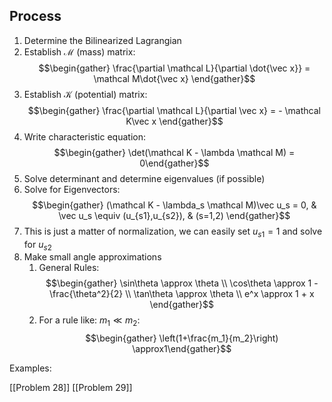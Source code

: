 ## Process
1) Determine the Bilinearized Lagrangian
2) Establish $\mathcal M$ (mass) matrix: $$\begin{gather} \frac{\partial \mathcal L}{\partial \dot{\vec x}} = \mathcal M\dot{\vec x} \end{gather}$$
3) Establish $\mathcal K$ (potential) matrix: $$\begin{gather} \frac{\partial \mathcal L}{\partial \vec x} = - \mathcal K\vec x \end{gather}$$
4) Write characteristic equation: $$\begin{gather} \det(\mathcal K - \lambda \mathcal M) = 0\end{gather}$$
5) Solve determinant and determine eigenvalues (if possible)
6) Solve for Eigenvectors: $$\begin{gather} (\mathcal K - \lambda_s \mathcal M)\vec u_s = 0, & \vec u_s \equiv (u_{s1},u_{s2}), & (s=1,2) \end{gather}$$
7) This is just a matter of normalization, we can easily set $u_{s1} = 1$ and solve for $u_{s2}$
8) Make small angle approximations
	1) General Rules: $$\begin{gather} \sin\theta \approx \theta \\ \cos\theta \approx 1 - \frac{\theta^2}{2} \\ \tan\theta \approx \theta  \\ e^x \approx 1 + x \end{gather}$$
	2) For a rule like: $m_1 \ll m_2$: $$\begin{gather} \left(1+\frac{m_1}{m_2}\right) \approx1\end{gather}$$

Examples: 

[[Problem 28]]
[[Problem 29]]